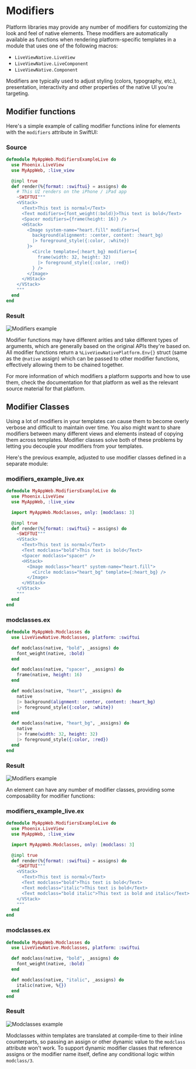 # Modifiers

Platform libraries may provide any number of modifiers for customizing the look and feel of native
elements. These modifiers are automatically available as functions when rendering platform-specific
templates in a module that uses one of the following macros:

- `LiveViewNative.LiveView`
- `LiveViewNative.LiveComponent`
- `LiveViewNative.Component`

Modifiers are typically used to adjust styling (colors, typography, etc.), presentation, interactivity
and other properties of the native UI you're targeting.

## Modifier functions

Here's a simple example of calling modifier functions inline for elements with the `modifiers` attribute in SwiftUI:

<!-- tabs-open -->

### Source

```elixir
defmodule MyAppWeb.ModifiersExampleLive do
  use Phoenix.LiveView
  use MyAppWeb, :live_view

  @impl true
  def render(%{format: :swiftui} = assigns) do
    # This UI renders on the iPhone / iPad app
    ~SWIFTUI"""
    <VStack>
      <Text>This text is normal</Text>
      <Text modifiers={font_weight(:bold)}>This text is bold</Text>
      <Spacer modifiers={frame(height: 16)} />
      <HStack>
        <Image system-name="heart.fill" modifiers={
          background(alignment: :center, content: :heart_bg)
          |> foreground_style({:color, :white})
        }>
          <Circle template={:heart_bg} modifiers={
            frame(width: 32, height: 32)
            |> foreground_style({:color, :red})
          } />
        </Image>
      </HStack>
    </VStack>
    """
  end
end
```

### Result

![Modifiers example](./assets/images/modifiers-example.png)

<!-- tabs-close -->

Modifier functions may have different arities and take different types of arguments, which are generally based on the
original APIs they're based on. All modifier functions return a `%LiveViewNativePlatform.Env{}` struct (same as the
`@native` assign) which can be passed to other modifier functions, effectively allowing them to be chained together.

For more information of which modifiers a platform supports and how to use them, check the documentation for that
platform as well as the relevant source material for that platform. 

## Modifier Classes

Using a lot of modifiers in your templates can cause them to become overly verbose and difficult to maintain over
time. You also might want to share modifiers between many different views and elements instead of copying them
across templates. Modifier classes solve both of these problems by letting you decouple your modifiers from your
templates.

Here's the previous example, adjusted to use modifier classes defined in a separate module:

<!-- tabs-open -->

### modifiers_example_live.ex

```elixir
defmodule MyAppWeb.ModifiersExampleLive do
  use Phoenix.LiveView
  use MyAppWeb, :live_view

  import MyAppWeb.Modclasses, only: [modclass: 3]

  @impl true
  def render(%{format: :swiftui} = assigns) do
    ~SWIFTUI"""
    <VStack>
      <Text>This text is normal</Text>
      <Text modclass="bold">This text is bold</Text>
      <Spacer modclass="spacer" />
      <HStack>
        <Image modclass="heart" system-name="heart.fill">
          <Circle modclass="heart_bg" template={:heart_bg} />
        </Image>
      </HStack>
    </VStack>
    """
  end
end
```

### modclasses.ex

```elixir
defmodule MyAppWeb.Modclasses do
  use LiveViewNative.Modclasses, platform: :swiftui

  def modclass(native, "bold", _assigns) do
    font_weight(native, :bold)
  end

  def modclass(native, "spacer", _assigns) do
    frame(native, height: 16)
  end

  def modclass(native, "heart", _assigns) do
    native
    |> background(alignment: :center, content: :heart_bg)
    |> foreground_style({:color, :white})
  end

  def modclass(native, "heart_bg", _assigns) do
    native
    |> frame(width: 32, height: 32)
    |> foreground_style({:color, :red})
  end
end
```

### Result

![Modifiers example](./assets/images/modifiers-example.png)

<!-- tabs-close -->

An element can have any number of modifier classes, providing some composability for modifier functions:

<!-- tabs-open -->

### modifiers_example_live.ex

```elixir
defmodule MyAppWeb.ModifiersExampleLive do
  use Phoenix.LiveView
  use MyAppWeb, :live_view

  import MyAppWeb.Modclasses, only: [modclass: 3]

  @impl true
  def render(%{format: :swiftui} = assigns) do
    ~SWIFTUI"""
    <VStack>
      <Text>This text is normal</Text>
      <Text modclass="bold">This text is bold</Text>
      <Text modclass="italic">This text is bold</Text>
      <Text modclass="bold italic">This text is bold and italic</Text>
    </VStack>
    """
  end
end
```

### modclasses.ex

```elixir
defmodule MyAppWeb.Modclasses do
  use LiveViewNative.Modclasses, platform: :swiftui

  def modclass(native, "bold", _assigns) do
    font_weight(native, :bold)
  end

  def modclass(native, "italic", _assigns) do
    italic(native, %{})
  end
end
```

### Result

![Modclasses example](./assets/images/modclasses-example.png)

<!-- tabs-close -->

Modclasses within templates are translated at compile-time to their inline counterparts, so passing an assign or other
dynamic value to the `modclass` attribute won't work. To support dynamic modifier classes that reference assigns or the
modifier name itself, define any conditional logic within `modclass/3`.
